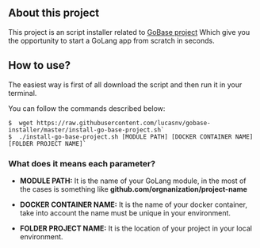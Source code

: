 ## About this project

This project is an script installer related to [GoBase project](https://github.com/lucasnv/gobase) Which give you the opportunity to start a GoLang app from scratch in seconds.

## How to use?

The easiest way is first of all download the script and then run it in your terminal.

You can follow the commands described below:

```shell
$  wget https://raw.githubusercontent.com/lucasnv/gobase-installer/master/install-go-base-project.sh`
$  ./install-go-base-project.sh [MODULE PATH] [DOCKER CONTAINER NAME] [FOLDER PROJECT NAME]`
```

### What does it means each parameter?

- **MODULE PATH:** It is the name of your GoLang module, in the most of the cases is something like **github.com/orgnanization/project-name**

- **DOCKER CONTAINER NAME:** It is the name of your docker container, take into account the name must be unique in your environment.

- **FOLDER PROJECT NAME:** It is the location of your project in your local environment.
